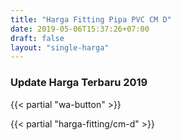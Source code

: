 ```yaml
---
title: "Harga Fitting Pipa PVC CM D"
date: 2019-05-06T15:37:26+07:00
draft: false
layout: "single-harga"
---
```


### Update Harga Terbaru 2019

{{< partial "wa-button" >}}

{{< partial "harga-fitting/cm-d" >}}